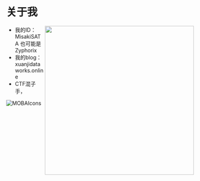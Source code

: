 # 关于我

<img align='right' src="https://github-readme-stats.zohan.tech/api?username=MisakiSATA&hide_border=true&show_icons=true&include_all_commits=true&bg_color=0,EC6C6C,FFD479,FFFC79,73FA79&theme=graywhite&locale=cn" width="400">

* 我的ID：MisakiSATA  也可能是Zyphorix
* 我的blog：xuanjidataworks.online
* CTF混子手，

![MOBAIcons](https://mobaicons.com/icons/c,go,php,python,rust,vue,astro,django,fastify,flask,spring,mysql,redis,linux,windows,arch,fedora,ubuntu,wordpress,tabby,vim,docker,trpc?perline=7)

